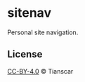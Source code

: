 # sitenav
Personal site navigation.

## License
[CC-BY-4.0](https://github.com/Tianscar/sitenav/blob/gh-pages/LICENSE) © Tianscar
